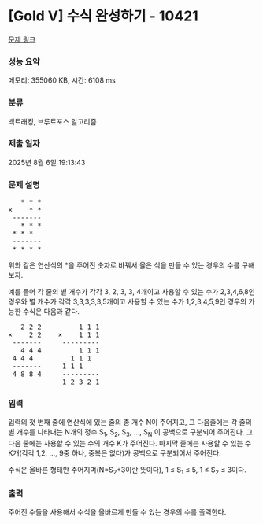 # [Gold V] 수식 완성하기 - 10421 

[문제 링크](https://www.acmicpc.net/problem/10421) 

### 성능 요약

메모리: 355060 KB, 시간: 6108 ms

### 분류

백트래킹, 브루트포스 알고리즘

### 제출 일자

2025년 8월 6일 19:13:43

### 문제 설명

<pre>   * * *
×    * *
 -------
   * * *
 * * *
 -------
 * * * *
</pre>

<p>위와 같은 연산식의 *을 주어진 숫자로 바꿔서 옳은 식을 만들 수 있는 경우의 수를 구해보자.</p>

<p>예를 들어 각 줄의 별 개수가 각각 3, 2, 3, 3, 4개이고 사용할 수 있는 수가 2,3,4,6,8인 경우와 별 개수가 각각 3,3,3,3,3,5개이고 사용할 수 있는 수가 1,2,3,4,5,9인 경우의 가능한 수식은 다음과 같다.</p>

<pre>   2 2 2         1 1 1
×    2 2    ×    1 1 1
 -------     ---------
   4 4 4         1 1 1
 4 4 4         1 1 1
 -------     1 1 1 
 4 8 8 4     ---------
             1 2 3 2 1</pre>

### 입력 

 <p>입력의 첫 번째 줄에 연산식에 있는 줄의 총 개수 N이 주어지고, 그 다음줄에는 각 줄의 별 개수를 나타내는 N개의 정수 S<sub>1</sub>, S<sub>2</sub>, S<sub>3</sub>, …, S<sub>N</sub> 이 공백으로 구분되어 주어진다. 그 다음 줄에는 사용할 수 있는 수의 개수 K가 주어진다. 마지막 줄에는 사용할 수 있는 수 K개(각각 1,2, …, 9중 하나, 중복은 없다)가 공백으로 구분되어서 주어진다.</p>

<p>수식은 올바른 형태만 주어지며(N=S<sub>2</sub>+3이란 뜻이다), 1 ≤ S<sub>1</sub> ≤ 5, 1 ≤ S<sub>2</sub> ≤ 3이다.</p>

### 출력 

 <p>주어진 수들을 사용해서 수식을 올바르게 만들 수 있는 경우의 수를 출력한다.</p>

